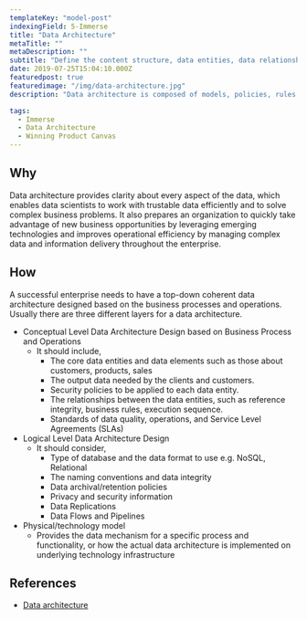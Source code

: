 ```yaml
---
templateKey: "model-post"
indexingField: 5-Immerse
title: "Data Architecture"
metaTitle: ""
metaDescription: ""
subtitle: "Define the content structure, data entities, data relationships and storage formats"
date: 2019-07-25T15:04:10.000Z
featuredpost: true
featuredimage: "/img/data-architecture.jpg"
description: "Data architecture is composed of models, policies, rules or standards that govern which data is collected, data relationships, and how it is stored, arranged, integrated, and put to use in data systems and in organizations."

tags:
  - Immerse
  - Data Architecture
  - Winning Product Canvas
---
```



## Why
Data architecture provides clarity about every aspect of the data, which enables data scientists to work with trustable data efficiently and to solve complex business problems. It also prepares an organization to quickly take advantage of new business opportunities by leveraging emerging technologies and improves operational efficiency by managing complex data and information delivery throughout the enterprise.

## How
A successful enterprise needs to have a top-down coherent data architecture designed based on the business processes and operations. Usually there are three different layers for a data architecture.
- Conceptual Level Data Architecture Design based on Business Process and Operations
  - It should include,
    - The core data entities and data elements such as those about customers, products, sales
    - The output data needed by the clients and customers.
    - Security policies to be applied to each data entity.
    - The relationships between the data entities, such as reference integrity, business rules, execution sequence.
    - Standards of data quality, operations, and Service Level Agreements (SLAs)
- Logical Level Data Architecture Design
  - It should consider,
    - Type of database and the data format to use e.g. NoSQL, Relational
    - The naming conventions and data integrity
    - Data archival/retention policies
    - Privacy and security information
    - Data Replications
    - Data Flows and Pipelines
- Physical/technology model
  - Provides the data mechanism for a specific process and functionality, or how the actual data architecture is implemented on underlying technology infrastructure

## References
- [Data architecture](https://en.wikipedia.org/wiki/Data_architecture)